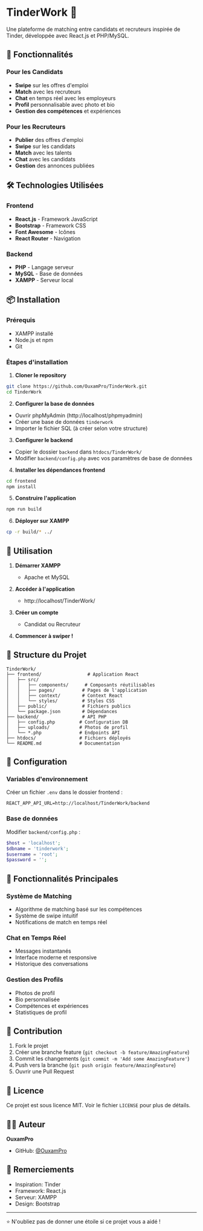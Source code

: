 # TinderWork 🚀

Une plateforme de matching entre candidats et recruteurs inspirée de Tinder, développée avec React.js et PHP/MySQL.

## 🎯 Fonctionnalités

### Pour les Candidats
- **Swipe** sur les offres d'emploi
- **Match** avec les recruteurs
- **Chat** en temps réel avec les employeurs
- **Profil** personnalisable avec photo et bio
- **Gestion des compétences** et expériences

### Pour les Recruteurs
- **Publier** des offres d'emploi
- **Swipe** sur les candidats
- **Match** avec les talents
- **Chat** avec les candidats
- **Gestion** des annonces publiées

## 🛠️ Technologies Utilisées

### Frontend
- **React.js** - Framework JavaScript
- **Bootstrap** - Framework CSS
- **Font Awesome** - Icônes
- **React Router** - Navigation

### Backend
- **PHP** - Langage serveur
- **MySQL** - Base de données
- **XAMPP** - Serveur local

## 📦 Installation

### Prérequis
- XAMPP installé
- Node.js et npm
- Git

### Étapes d'installation

1. **Cloner le repository**
```bash
git clone https://github.com/OuxamPro/TinderWork.git
cd TinderWork
```

2. **Configurer la base de données**
- Ouvrir phpMyAdmin (http://localhost/phpmyadmin)
- Créer une base de données `tinderwork`
- Importer le fichier SQL (à créer selon votre structure)

3. **Configurer le backend**
- Copier le dossier `backend` dans `htdocs/TinderWork/`
- Modifier `backend/config.php` avec vos paramètres de base de données

4. **Installer les dépendances frontend**
```bash
cd frontend
npm install
```

5. **Construire l'application**
```bash
npm run build
```

6. **Déployer sur XAMPP**
```bash
cp -r build/* ../
```

## 🚀 Utilisation

1. **Démarrer XAMPP**
   - Apache et MySQL

2. **Accéder à l'application**
   - http://localhost/TinderWork/

3. **Créer un compte**
   - Candidat ou Recruteur

4. **Commencer à swiper !**

## 📁 Structure du Projet

```
TinderWork/
├── frontend/                 # Application React
│   ├── src/
│   │   ├── components/      # Composants réutilisables
│   │   ├── pages/          # Pages de l'application
│   │   ├── context/        # Context React
│   │   └── styles/         # Styles CSS
│   ├── public/             # Fichiers publics
│   └── package.json        # Dépendances
├── backend/                # API PHP
│   ├── config.php         # Configuration DB
│   ├── uploads/           # Photos de profil
│   └── *.php              # Endpoints API
├── htdocs/                # Fichiers déployés
└── README.md              # Documentation
```

## 🔧 Configuration

### Variables d'environnement
Créer un fichier `.env` dans le dossier frontend :
```env
REACT_APP_API_URL=http://localhost/TinderWork/backend
```

### Base de données
Modifier `backend/config.php` :
```php
$host = 'localhost';
$dbname = 'tinderwork';
$username = 'root';
$password = '';
```

## 📱 Fonctionnalités Principales

### Système de Matching
- Algorithme de matching basé sur les compétences
- Système de swipe intuitif
- Notifications de match en temps réel

### Chat en Temps Réel
- Messages instantanés
- Interface moderne et responsive
- Historique des conversations

### Gestion des Profils
- Photos de profil
- Bio personnalisée
- Compétences et expériences
- Statistiques de profil

## 🤝 Contribution

1. Fork le projet
2. Créer une branche feature (`git checkout -b feature/AmazingFeature`)
3. Commit les changements (`git commit -m 'Add some AmazingFeature'`)
4. Push vers la branche (`git push origin feature/AmazingFeature`)
5. Ouvrir une Pull Request

## 📄 Licence

Ce projet est sous licence MIT. Voir le fichier `LICENSE` pour plus de détails.

## 👨‍💻 Auteur

**OuxamPro**
- GitHub: [@OuxamPro](https://github.com/OuxamPro)

## 🙏 Remerciements

- Inspiration: Tinder
- Framework: React.js
- Serveur: XAMPP
- Design: Bootstrap

---

⭐ N'oubliez pas de donner une étoile si ce projet vous a aidé ! 